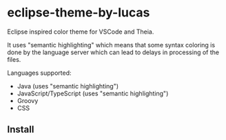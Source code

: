 # eclipse-theme-by-lucas

Eclipse inspired color theme for VSCode and Theia.

It uses "semantic highlighting" which means that some syntax coloring is done by the language server which can lead to delays in processing of the files.

Languages supported:
* Java (uses "semantic highlighting")
* JavaScript/TypeScript (uses "semantic highlighting")
* Groovy
* CSS


## Install

